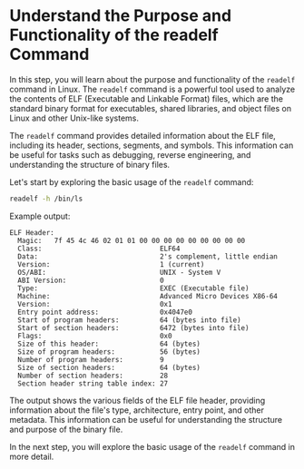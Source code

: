 # Understand the Purpose and Functionality of the readelf Command

In this step, you will learn about the purpose and functionality of the `readelf` command in Linux. The `readelf` command is a powerful tool used to analyze the contents of ELF (Executable and Linkable Format) files, which are the standard binary format for executables, shared libraries, and object files on Linux and other Unix-like systems.

The `readelf` command provides detailed information about the ELF file, including its header, sections, segments, and symbols. This information can be useful for tasks such as debugging, reverse engineering, and understanding the structure of binary files.

Let's start by exploring the basic usage of the `readelf` command:

```bash
readelf -h /bin/ls
```

Example output:

```
ELF Header:
  Magic:   7f 45 4c 46 02 01 01 00 00 00 00 00 00 00 00 00
  Class:                             ELF64
  Data:                              2's complement, little endian
  Version:                           1 (current)
  OS/ABI:                            UNIX - System V
  ABI Version:                       0
  Type:                              EXEC (Executable file)
  Machine:                           Advanced Micro Devices X86-64
  Version:                           0x1
  Entry point address:               0x4047e0
  Start of program headers:          64 (bytes into file)
  Start of section headers:          6472 (bytes into file)
  Flags:                             0x0
  Size of this header:               64 (bytes)
  Size of program headers:           56 (bytes)
  Number of program headers:         9
  Size of section headers:           64 (bytes)
  Number of section headers:         28
  Section header string table index: 27
```

The output shows the various fields of the ELF file header, providing information about the file's type, architecture, entry point, and other metadata. This information can be useful for understanding the structure and purpose of the binary file.

In the next step, you will explore the basic usage of the `readelf` command in more detail.
